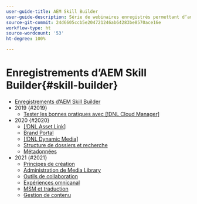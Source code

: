 ```yaml
---
user-guide-title: AEM Skill Builder
user-guide-description: Série de webinaires enregistrés permettant dʼaméliorer vos connaissances et dʼoptimiser votre utilisation dʼAdobe  [!DNL Experience Manager].
source-git-commit: 24d6605ccb5e204721246ab64283be8570ace16e
workflow-type: ht
source-wordcount: '53'
ht-degree: 100%

---
```



# Enregistrements d’AEM Skill Builder{#skill-builder}

* [Enregistrements d’AEM Skill Builder](overview.md)
* 2019 {#2019}
   * [Tester les bonnes pratiques avec  [!DNL Cloud Manager]](./2019/cloud-manager-testing.md)
* 2020 {#2020}
   * [[!DNL Asset Link]](./2020/asset-link.md)
   * [Brand Portal](./2020/brand-portal.md)
   * [[!DNL Dynamic Media]](./2020/dynamic-media.md)
   * [Structure de dossiers et recherche](./2020/folder-structure-search.md)
   * [Métadonnées](./2020/metadata.md)
* 2021 {#2021}
   * [Principes de création](./2021/authoring-fundamentals.md)
   * [Administration de Media Library](./2021/media-library-administration.md)
   * [Outils de collaboration](./2021/collaboration-tools.md)
   * [Expériences omnicanal](./2021/omnichannel-experiences.md)
   * [MSM et traduction](./2021/multi-site-management-web-translation.md)
   * [Gestion de contenu](./2021/traditional-headless-content-management.md)

<!--

Articles must be added to this TOC file in order to render.

Use this list format to specify links to articles and section headings that expand and collapse in the left rail of the user guide.

An article link CANNOT be used as a section heading.
-->

